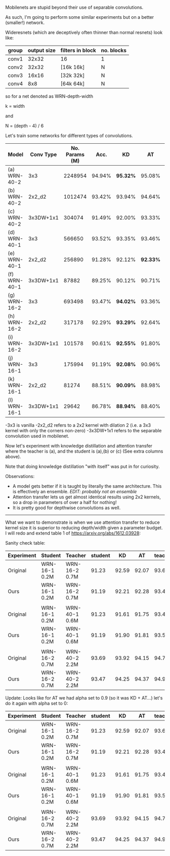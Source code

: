 Mobilenets are stupid beyond their use of separable convolutions.

As such, I'm going to perform some similar experiments but on a better (smaller!) network.

Wideresnets (which are deceptively often thinner than normal resnets) look like:

| group | output size | filters in block  | no. blocks |
|-------|-------------|-------------------|------------| 
| conv1 | 32x32       | 16                |  1         |
| conv2 | 32x32       |[16k 16k]          |  N         |
| conv3 | 16x16       |[32k 32k]          |  N         |
| conv4 | 8x8         |[64k 64k]          |  N         |

so for a net denoted as WRN-depth-width

k = width

and 

N = (depth - 4) / 6

Let's train some networks for different types of convolutions.

| Model         | Conv Type | No. Params (M) | Acc.   | KD      | AT      | AT+KD   | AT 6   | AT + KD 6 |
|---------------|-----------|----------------|--------|---------|---------|---------|--------|-----------|
|(a) WRN-40-2   | 3x3       | 2248954        | 94.94% |**95.32%**  | 95.08%  | 95.00%  | 94.76% | 87.53%    |
|(b) WRN-40-2   | 2x2_d2    | 1012474        | 93.42% | 93.94%  | 94.64%  | **94.85%**  | 94.65% | 94.52%    |
|(c) WRN-40-2   | 3x3DW+1x1 | 304074         | 91.49% | 92.00%  | 93.33%  | 93.52%  | 93.61% | **93.84%**    |
|(d) WRN-40-1   | 3x3       | 566650         | 93.52% | 93.35%  | 93.46%  | **93.78%**  | 93.17% | 84.77%    |
|(e) WRN-40-1   | 2x2_d2    | 256890         | 91.28% | 92.12%  | **92.33%**  | 92.78%  | 92.20% | 92.30%    |
|(f) WRN-40-1   | 3x3DW+1x1 | 87882          | 89.25% | 90.12%  | 90.71%  | 90.86%  | 91.50% | **91.51%**    |
|(g) WRN-16-2   | 3x3       | 693498         | 93.47% | **94.02%**  | 93.36%  | 93.63%  | 93.59% | 89.61%    |
|(h) WRN-16-2   | 2x2_d2    | 317178         | 92.29% | **93.29%**  | 92.64%  | **93.29%**  | 92.15% | 92.61%    |
|(i) WRN-16-2   | 3x3DW+1x1 | 101578         | 90.61% | **92.55%**  | 91.80%  | 92.42%  | 91.99% | 91.99%    |
|(j) WRN-16-1   | 3x3       | 175994         | 91.19% | **92.08%**  | 90.96%  | 91.21%  | 90.85% | 88.30%    |
|(k) WRN-16-1   | 2x2_d2    | 81274          | 88.51% | **90.09%**  | 88.98%  | 88.70%  | 88.50% | 88.87%    |
|(l) WRN-16-1   | 3x3DW+1x1 | 29642          | 86.78% | **88.94%**  | 88.40%  | 88.65%  | 87.93% | 87.94%    |



-3x3 is vanilla
-2x2_d2 refers to a 2x2 kernel with dilation 2 (i.e. a 3x3 kernel with only the corners non-zero)
-3x3DW+1x1 refers to the separable convolution used in mobilenet.

Now let's experiment with knowledge distillation and attention transfer where the teacher is (a), and the student is (a),(b) or (c) (See extra columns above).

Note that doing knowledge distillation "with itself" was put in for curiosity.

Observations:
- A model gets better if it is taught by literally the same architecture. This is effectively an ensemble. *EDIT: probably not an ensemble*
- Attention transfer lets us get almost identical results using 2x2 kernels, so a drop in parameters of over a half for nothing!
- It is pretty good for depthwise convolutions as well.

--------------------

What we want to demonstrate is when we use attention transfer to reduce kernel size it is superior to reducing depth/width given a parameter budget.
I will redo and extend table 1 of https://arxiv.org/abs/1612.03928:


Sanity check table:


| Experiment | Student       | Teacher        | student | KD     | AT     | teacher  |
|------------|---------------|----------------|---------|--------|--------|----------|
| Original   | WRN-16-1 0.2M | WRN-16-2 0.7M  | 91.23   | 92.59  | 92.07  | 93.69    | 
| Ours       | WRN-16-1 0.2M | WRN-16-2 0.7M  | 91.19   | 92.21  | 92.28  | 93.47    | 
|            |               |                |         |        |        |          |     
| Original   | WRN-16-1 0.2M | WRN-40-1 0.6M  | 91.23   | 91.61  | 91.75  | 93.42    | 
| Ours       | WRN-16-1 0.2M | WRN-40-1 0.6M  | 91.19   | 91.90  | 91.81  | 93.52    | 
|            |               |                |         |        |        |          |     
| Original   | WRN-16-2 0.7M | WRN-40-2 2.2M  | 93.69   | 93.92  | 94.15  | 94.77    |
| Ours       | WRN-16-2 0.7M | WRN-40-2 2.2M  | 93.47   | 94.25  | 94.37  | 94.94    |

Update: Looks like for AT we had alpha set to 0.9 (so it was KD + AT...) let's do it again with alpha set to 0:


| Experiment | Student       | Teacher        | student | KD     | AT     | teacher  |
|------------|---------------|----------------|---------|--------|--------|----------|
| Original   | WRN-16-1 0.2M | WRN-16-2 0.7M  | 91.23   | 92.59  | 92.07  | 93.69    | 
| Ours       | WRN-16-1 0.2M | WRN-16-2 0.7M  | 91.19   | 92.21  | 92.28  | 93.47    | 
|            |               |                |         |        |        |          |     
| Original   | WRN-16-1 0.2M | WRN-40-1 0.6M  | 91.23   | 91.61  | 91.75  | 93.42    | 
| Ours       | WRN-16-1 0.2M | WRN-40-1 0.6M  | 91.19   | 91.90  | 91.81  | 93.52    | 
|            |               |                |         |        |        |          |     
| Original   | WRN-16-2 0.7M | WRN-40-2 2.2M  | 93.69   | 93.92  | 94.15  | 94.77    |
| Ours       | WRN-16-2 0.7M | WRN-40-2 2.2M  | 93.47   | 94.25  | 94.37  | 94.94    |
    
